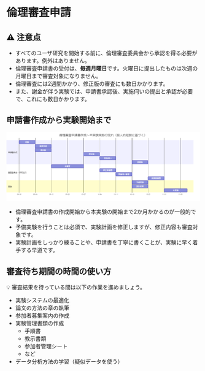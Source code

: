 # 倫理審査申請

## :warning: 注意点

- すべてのユーザ研究を開始する前に、倫理審査委員会から承認を得る必要があります。例外はありません。
- 倫理審査申請書の受付は、**毎週月曜日**です。火曜日に提出したものは次週の月曜日まで審査対象になりません。
- 倫理審査には2週間かかり、修正版の審査にも数日かかります。
- また、謝金が伴う実験では、申請書承認後、実施伺いの提出と承認が必要で、これにも数日かかります。

## 申請書作成から実験開始まで

![](ethics-timeline.png)

- 倫理審査申請書の作成開始から本実験の開始まで2か月かかるのが一般的です。
- 予備実験を行うことは必須で、実験計画を修正しますが、修正内容も審査対象です。
- 実験計画をしっかり練ることや、申請書を丁寧に書くことが、実験に早く着手する早道です。

## 審査待ち期間の時間の使い方

:bulb: 審査結果を待っている間は以下の作業を進めましょう。

- 実験システムの最適化
- 論文の方法の章の執筆
- 参加者募集案内の作成
- 実験管理書類の作成
  - 手順書
  - 教示書類
  - 参加者管理シート
  - など
- データ分析方法の学習（疑似データを使う）
